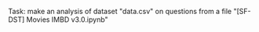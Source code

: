 Task: make an analysis of dataset "data.csv" on questions from a file "[SF-DST] Movies IMBD v3.0.ipynb"